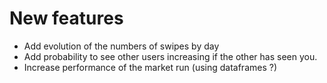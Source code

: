 # New features

- Add evolution of the numbers of swipes by day
- Add probability to see other users increasing if the other has seen you.
- Increase performance of the market run (using dataframes ?)